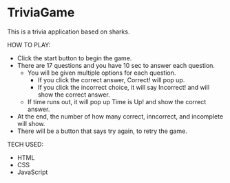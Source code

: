# TriviaGame
This is a trivia application based on sharks.

HOW TO PLAY:
* Click the start button to begin the game.
* There are 17 questions and you have 10 sec to answer each question.
    * You will be given multiple options for each question.
        * If you click the correct answer, Correct! will pop up.
        * If you click the incorrect choice, it will say Incorrect! and will show the correct answer.
    * If time runs out, it will pop up Time is Up! and show the correct answer.
* At the end, the number of how many correct, inncorrect, and incomplete will show.
* There will be a button that says try again, to retry the game. 

TECH USED:
* HTML
* CSS
* JavaScript


